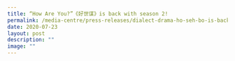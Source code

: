 ```yaml
---
title: “How Are You?”《好世谋》is back with season 2!
permalink: /media-centre/press-releases/dialect-drama-ho-seh-bo-is-back-with-season-2/
date: 2020-07-23
layout: post
description: ""
image: ""
---
```


